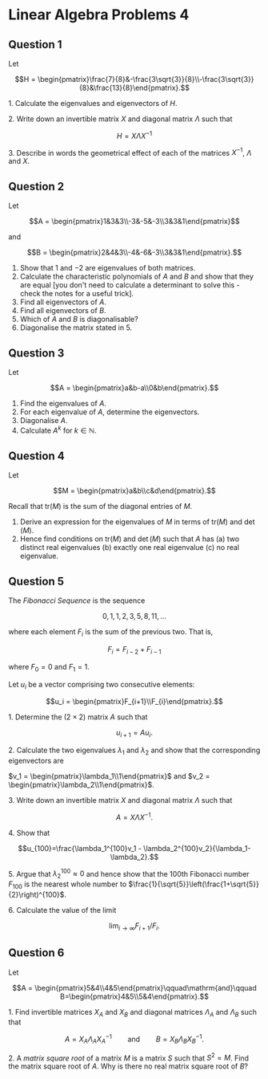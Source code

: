 # Linear Algebra Problems 4

<!-- https://textbooks.math.gatech.edu/ila/diagonalization.html Example (A diagonalisable 2 x 2 matrix) -->

<!--
Diagonalise the matrix

$$A = \begin{pmatrix}4&-3&0\\2&-1&0\\1&-1&1\end{pmatrix}.$$
-->
## Question 1

Let

$$H = \begin{pmatrix}\frac{7}{8}&-\frac{3\sqrt{3}}{8}\\-\frac{3\sqrt{3}}{8}&\frac{13}{8}\end{pmatrix}.$$

1\. Calculate the eigenvalues and eigenvectors of $H$.

2\. Write down an invertible matrix $X$ and diagonal matrix $\Lambda$ such that

$$H = X\Lambda X^{-1}$$

3\. Describe in words the geometrical effect of each of the matrices $X^{-1}$, $\Lambda$ and $X$.

## Question 2

<!-- https://yutsumura.com/two-matrices-with-the-same-characteristic-polynomial-diagonalize-if-possible/ -->

Let

$$A = \begin{pmatrix}1&3&3\\-3&-5&-3\\3&3&1\end{pmatrix}$$

and

$$B = \begin{pmatrix}2&4&3\\-4&-6&-3\\3&3&1\end{pmatrix}.$$

1. Show that $1$ and $-2$ are eigenvalues of both matrices.
2. Calculate the characteristic polynomials of $A$ and $B$ and show that they are equal [you don't need to calculate a determinant to solve this - check the notes for a useful trick].
3. Find all eigenvectors of $A$.
4. Find all eigenvectors of $B$.
5. Which of $A$ and $B$ is diagonalisable?
6. Diagonalise the matrix stated in 5.

## Question 3

<!-- https://yutsumura.com/diagonalize-the-upper-triangular-matrix-and-find-the-power-of-the-matrix/#more-5074 -->

Let

$$A = \begin{pmatrix}a&b-a\\0&b\end{pmatrix}.$$

1. Find the eigenvalues of $A$.
2. For each eigenvalue of $A$, determine the eigenvectors.
3. Diagonalise $A$.
4. Calculate $A^k$ for $k\in \mathbb{N}$.

## Question 4

Let

$$M = \begin{pmatrix}a&b\\c&d\end{pmatrix}.$$

Recall that $\mathrm{tr}(M)$ is the sum of the diagonal entries of $M$.

1. Derive an expression for the eigenvalues of $M$ in terms of $\mathrm{tr}(M)$ and $\det(M)$.
2. Hence find conditions on $\mathrm{tr}(M)$ and $\det(M)$ such that $A$ has
    (a) two distinct real eigenvalues
    (b) exactly one real eigenvalue
    \(c\) no real eigenvalue.

## Question 5

The *Fibonacci Sequence* is the sequence

$$0, 1, 1, 2, 3, 5, 8, 11, \ldots$$

where each element $F_i$ is the sum of the previous two. That is,

$$F_{i} = F_{i-2} + F_{i-1}$$

where $F_0 = 0$ and $F_1 = 1$.

Let $u_i$ be a vector comprising two consecutive elements:

$$u_i = \begin{pmatrix}F_{i+1}\\F_{i}\end{pmatrix}.$$

1\. Determine the $(2 \times 2)$ matrix $A$ such that

$$u_{i+1} = A u_i.$$

2\. Calculate the two eigenvalues $\lambda_1$ and $\lambda_2$ and show that the corresponding eigenvectors are

$v_1 = \begin{pmatrix}\lambda_1\\1\end{pmatrix}$ and $v_2 = \begin{pmatrix}\lambda_2\\1\end{pmatrix}$.

3\. Write down an invertible matrix $X$ and diagonal matrix $\Lambda$ such that

$$A = X\Lambda X^{-1}.$$

4\. Show that

$$u_{100}=\frac{\lambda_1^{100}v_1 - \lambda_2^{100}v_2}{\lambda_1-\lambda_2}.$$

5\. Argue that $\lambda_2^{100} \approx 0$ and hence show that the 100th Fibonacci number $F_{100}$ is the nearest whole number to $\frac{1}{\sqrt{5}}\left(\frac{1+\sqrt{5}}{2}\right)^{100}$.

6\. Calculate the value of the limit

$$\lim_{i\to \infty}F_{i+1}/F_i.$$

## Question 6

Let

$$A = \begin{pmatrix}5&4\\4&5\end{pmatrix}\qquad\mathrm{and}\qquad B=\begin{pmatrix}4&5\\5&4\end{pmatrix}.$$

1\. Find invertible matrices $X_A$ and $X_B$ and diagonal matrices $\Lambda_A$ and $\Lambda_B$ such that

$$A = X_A\Lambda_AX_A^{-1}\qquad\mathrm{and}\qquad B = X_B\Lambda_BX_B^{-1}.$$

2\. A *matrix square root* of a matrix $M$ is a matrix $S$ such that $S^2=M$. Find the matrix square root of $A$. Why is there no real matrix square root of $B$?
